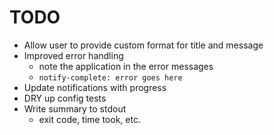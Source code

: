 # TODO

- Allow user to provide custom format for title and message
- Improved error handling
  - note the application in the error messages
  - `notify-complete: error goes here`
- Update notifications with progress
- DRY up config tests
- Write summary to stdout
  - exit code, time took, etc.
